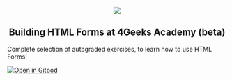 <p align="center">
  <img src="https://raw.githubusercontent.com/4GeeksAcademy/html-tutorial-exercises-course/master/.learn/assets/logo.ico">
</p>

<p>
    <h2 align="center"> Building HTML Forms at 4Geeks Academy (beta) </h2>
</p>

Complete selection of autograded exercises, to learn how to use HTML Forms!

[![Open in Gitpod](https://gitpod.io/button/open-in-gitpod.svg)](https://github.com/4GeeksAcademy/html-forms-tutorial-exercises)
